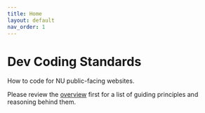 ```yaml
---
title: Home
layout: default
nav_order: 1
---
```


# Dev Coding Standards

How to code for NU public-facing websites.

Please review the [overview](https://nationaluniversitysystem.github.io/coding-standards/) first for a list of guiding principles and reasoning behind them.